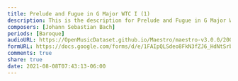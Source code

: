 ```yaml
---
title: Prelude and Fugue in G Major WTC I (1)
description: This is the description for Prelude and Fugue in G Major WTC I by Johann Sebastian Bach
composers: [Johann Sebastian Bach]
periods: [Baroque]
audioURL: https://OpenMusicDataset.github.io/Maestro/maestro-v3.0.0/2008/MIDI-Unprocessed_07_R1_2008_01-04_ORIG_MID--AUDIO_07_R1_2008_wav--1.midi
formURL: https://docs.google.com/forms/d/e/1FAIpQLSdeo8FkN3fZJ6_HdNtSrbGk-8R0_mWpofS0Ax2PdQN_LAuRFA/viewform
comments: true
share: true
date: 2021-08-08T07:43:13-06:00
---
```

